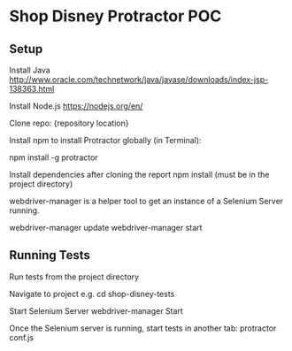 Shop Disney Protractor POC
=============

Setup
---------

Install Java http://www.oracle.com/technetwork/java/javase/downloads/index-jsp-138363.html

Install Node.js https://nodejs.org/en/

Clone repo: {repository location}

Install npm to install Protractor globally (in Terminal):

npm install -g protractor

Install dependencies after cloning the report
npm install (must be in the project directory)

webdriver-manager is a helper tool to get an instance of a Selenium Server running.

webdriver-manager update
webdriver-manager start

Running Tests
------------

Run tests from the project directory

Navigate to project
e.g. cd shop-disney-tests

Start Selenium Server
webdriver-manager Start

Once the Selenium server is running, start tests in another tab:
protractor conf.js
